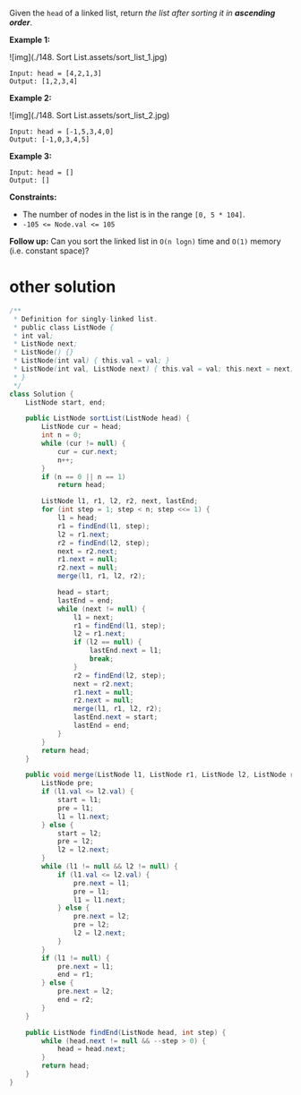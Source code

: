 Given the `head` of a linked list, return *the list after sorting it in **ascending order***.

 

**Example 1:**

![img](./148. Sort List.assets/sort_list_1.jpg)

```
Input: head = [4,2,1,3]
Output: [1,2,3,4]
```

**Example 2:**

![img](./148. Sort List.assets/sort_list_2.jpg)

```
Input: head = [-1,5,3,4,0]
Output: [-1,0,3,4,5]
```

**Example 3:**

```
Input: head = []
Output: []
```

 

**Constraints:**

- The number of nodes in the list is in the range `[0, 5 * 104]`.
- `-105 <= Node.val <= 105`

 

**Follow up:** Can you sort the linked list in `O(n logn)` time and `O(1)` memory (i.e. constant space)?

# other solution

```java
/**
 * Definition for singly-linked list.
 * public class ListNode {
 * int val;
 * ListNode next;
 * ListNode() {}
 * ListNode(int val) { this.val = val; }
 * ListNode(int val, ListNode next) { this.val = val; this.next = next; }
 * }
 */
class Solution {
    ListNode start, end;

    public ListNode sortList(ListNode head) {
        ListNode cur = head;
        int n = 0;
        while (cur != null) {
            cur = cur.next;
            n++;
        }
        if (n == 0 || n == 1)
            return head;

        ListNode l1, r1, l2, r2, next, lastEnd;
        for (int step = 1; step < n; step <<= 1) {
            l1 = head;
            r1 = findEnd(l1, step);
            l2 = r1.next;
            r2 = findEnd(l2, step);
            next = r2.next;
            r1.next = null;
            r2.next = null;
            merge(l1, r1, l2, r2);

            head = start;
            lastEnd = end;
            while (next != null) {
                l1 = next;
                r1 = findEnd(l1, step);
                l2 = r1.next;
                if (l2 == null) {
                    lastEnd.next = l1;
                    break;
                }
                r2 = findEnd(l2, step);
                next = r2.next;
                r1.next = null;
                r2.next = null;
                merge(l1, r1, l2, r2);
                lastEnd.next = start;
                lastEnd = end;
            }
        }
        return head;
    }

    public void merge(ListNode l1, ListNode r1, ListNode l2, ListNode r2) {
        ListNode pre;
        if (l1.val <= l2.val) {
            start = l1;
            pre = l1;
            l1 = l1.next;
        } else {
            start = l2;
            pre = l2;
            l2 = l2.next;
        }
        while (l1 != null && l2 != null) {
            if (l1.val <= l2.val) {
                pre.next = l1;
                pre = l1;
                l1 = l1.next;
            } else {
                pre.next = l2;
                pre = l2;
                l2 = l2.next;
            }
        }
		if (l1 != null) {
			pre.next = l1;
			end = r1;
		} else {
			pre.next = l2;
			end = r2;
		}
    }

    public ListNode findEnd(ListNode head, int step) {
        while (head.next != null && --step > 0) {
            head = head.next;
        }
        return head;
    }
}
```

